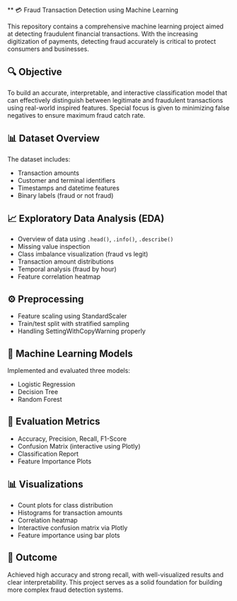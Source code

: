 ** 💳 Fraud Transaction Detection using Machine Learning

This repository contains a comprehensive machine learning project aimed at detecting fraudulent financial transactions. With the increasing digitization of payments, detecting fraud accurately is critical to protect consumers and businesses.

🔍 Objective
---
To build an accurate, interpretable, and interactive classification model that can effectively distinguish between legitimate and fraudulent transactions using real-world inspired features. Special focus is given to minimizing false negatives to ensure maximum fraud catch rate.

📊 Dataset Overview
---
The dataset includes:
- Transaction amounts
- Customer and terminal identifiers
- Timestamps and datetime features
- Binary labels (fraud or not fraud)

📈 Exploratory Data Analysis (EDA)
---
- Overview of data using `.head()`, `.info()`, `.describe()`
- Missing value inspection
- Class imbalance visualization (fraud vs legit)
- Transaction amount distributions
- Temporal analysis (fraud by hour)
- Feature correlation heatmap

⚙️ Preprocessing
---
- Feature scaling using StandardScaler
- Train/test split with stratified sampling
- Handling SettingWithCopyWarning properly

🤖 Machine Learning Models
---
Implemented and evaluated three models:
- Logistic Regression
- Decision Tree
- Random Forest

🧪 Evaluation Metrics
---
- Accuracy, Precision, Recall, F1-Score
- Confusion Matrix (interactive using Plotly)
- Classification Report
- Feature Importance Plots

📊 Visualizations
---
- Count plots for class distribution
- Histograms for transaction amounts
- Correlation heatmap
- Interactive confusion matrix via Plotly
- Feature importance using bar plots

🌟 Outcome
---
Achieved high accuracy and strong recall, with well-visualized results and clear interpretability. This project serves as a solid foundation for building more complex fraud detection systems.
